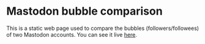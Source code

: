 # Mastodon bubble comparison

This is a static web page used to compare the bubbles (followers/followees) of two Mastodon accounts. You can see it live [here](https://palant.github.io/mastodon-bubble-comparison/).
